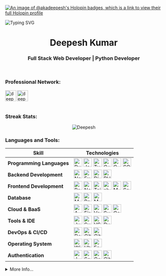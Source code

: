 [![An image of @akadeepesh's Holopin badges, which is a link to view their full Holopin profile](https://holopin.me/akadeepesh)](https://holopin.io/@akadeepesh)

![Typing SVG](https://readme-typing-svg.demolab.com?font=Fira+Code&pause=1000&width=435&lines=I'm+Into+Full+Stack+Web+Development;Interested+In+Machine+Learning+;Python+Is+%E2%9D%A4%EF%B8%8F+%5E_%5E)

<h1 align="center">Deepesh Kumar</h1>
<h3 align="center">Full Stack Web Developer | Python Developer</h3>
<!-- <img align="right" alt="Coding" width="400" src="https://github.com/user-attachments/assets/9a906626-09f2-4e75-80ec-d6e391d4846a"> -->
<!-- <p align="left"> <img src="https://komarev.com/ghpvc/?username=akadeepesh&label=Profile%20Views&color=lightgrey&style=for-the-badge" alt="akadeepesh" /> </p> -->

<br>
<h3 align="left">Professional Network:</h3>
<div>
<a href="mailto:akadeepesh1710@gmail.com" target="blank">
<img width="35" height="35" align="left" src="https://www.vectorlogo.zone/logos/gmail/gmail-tile.svg" alt="deepeshmhatredm" />
</a>
<a href="https://linkedin.com/in/akadeepesh" target="blank">
<img width="35" height="35" align="left" src="https://www.vectorlogo.zone/logos/linkedin/linkedin-tile.svg" alt="deepeshmhatredm" />
</a>
</div>

<br><br><br>
<h3>Streak Stats:</h3>

<p align='center'><img src="https://github-readme-streak-stats.herokuapp.com/?user=akadeepesh&theme=tokyonight" alt="Deepesh"/></p>

<h3 align="left">Languages and Tools:</h3>


<!---This keeps the images aligned side to side-->
[tech_tools_anchor]: #--

<!---------------------------Table Starts from here --------------------------->
<div align="center">

| Skill                  | Technologies |
|------------------------|--------------|
| **Programming Languages** | [<img src="https://img.shields.io/badge/Python-282C34?style=flat-square&logo=python&logoColor=3776AB" alt="Python" height="27" />](#) [<img src="https://img.shields.io/badge/Javascript-282C34?style=flat-square&logo=javascript&logoColor=F7DF1E" alt="JavaScript" height="27" />](#) [<img src="https://img.shields.io/badge/Typescript-282C34?style=flat-square&logo=typescript&logoColor=3178C6" alt="TypeScript" height="27" />](#) [<img src="https://img.shields.io/badge/C++-282C34?style=flat-square&logo=cplusplus&logoColor=00599C" alt="C++" height="27" />](#) [<img src="https://img.shields.io/badge/C-282C34?style=flat-square&logo=c&logoColor=A8B9CC" alt="C" height="27" />](#) [<img src="https://img.shields.io/badge/SQL-282C34?style=flat-square&logo=sqlite&logoColor=4479A1" alt="SQL" height="27" />](#) |
| **Backend Development**  | [<img src="https://img.shields.io/badge/Node.js-282C34?style=flat-square&logo=nodedotjs&logoColor=339933" alt="Node.js" height="27" />](#) [<img src="https://img.shields.io/badge/Express.js-282C34?style=flat-square&logo=express&logoColor=ffffff" alt="Express.js" height="27" />](#) [<img src="https://img.shields.io/badge/Django-282C34?style=flat-square&logo=django&logoColor=092E20" alt="Django" height="27" />](#) [<img src="https://img.shields.io/badge/PHP-282C34?style=flat-square&logo=php&logoColor=777BB4" alt="PHP" height="27" />](#) |
| **Frontend Development** | [<img src="https://img.shields.io/badge/React-282C34?style=flat-square&logo=react&logoColor=61DAFB" alt="React" height="27" />](#) [<img src="https://img.shields.io/badge/Next.js-282C34?style=flat-square&logo=nextdotjs&logoColor=ffffff" alt="Next.js" height="27" />](#) [<img src="https://img.shields.io/badge/Tailwind%20CSS-282C34?style=flat-square&logo=tailwindcss&logoColor=06B6D4" alt="Tailwind CSS" height="27" />](#) [<img src="https://img.shields.io/badge/shadcn%2Fui-282C34?style=flat-square&logo=shadcnui&logoColor=ffffff" alt="shadcn/ui" height="27" />](#) [<img src="https://img.shields.io/badge/Material%20UI-282C34?style=flat-square&logo=mui&logoColor=007FFF" alt="Material UI" height="27" />](#) [<img src="https://img.shields.io/badge/Sass-282C34?style=flat-square&logo=sass&logoColor=CC6699" alt="Sass" height="27" />](#) |
| **Database**            | [<img src="https://img.shields.io/badge/MySQL-282C34?style=flat-square&logo=mysql&logoColor=4479A1" alt="MySQL" height="27" />](#) [<img src="https://img.shields.io/badge/PostgreSQL-282C34?style=flat-square&logo=postgresql&logoColor=4169E1" alt="PostgreSQL" height="27" />](#) [<img src="https://img.shields.io/badge/MongoDB-282C34?style=flat-square&logo=mongodb&logoColor=47A248" alt="MongoDB" height="27" />](#) |
| **Cloud & BaaS**        | [<img src="https://img.shields.io/badge/AWS-282C34?style=flat-square&logo=amazonaws&logoColor=FF9900" alt="AWS" height="27" />](#) [<img src="https://img.shields.io/badge/Firebase-282C34?style=flat-square&logo=firebase&logoColor=FFCA28" alt="Firebase" height="27" />](#) [<img src="https://img.shields.io/badge/Vercel-282C34?style=flat-square&logo=vercel&logoColor=ffffff" alt="Vercel" height="27" />](#) [<img src="https://img.shields.io/badge/Supabase-282C34?style=flat-square&logo=supabase&logoColor=3ECF8E" alt="Supabase" height="27" />](#) [<img src="https://img.shields.io/badge/Convex-282C34?style=flat-square&logo=convex&logoColor=FF8A65" alt="Convex" height="27" />](#) |
| **Tools & IDE**         | [<img src="https://img.shields.io/badge/Jupyter-282C34?style=flat-square&logo=jupyter&logoColor=F37626" alt="Jupyter Notebook" height="27" />](#) [<img src="https://img.shields.io/badge/Sublime%20Text-282C34?style=flat-square&logo=sublimetext&logoColor=FF9800" alt="Sublime Text" height="27" />](#) [<img src="https://img.shields.io/badge/VS%20Code-282C34?style=flat-square&logo=visualstudiocode&logoColor=007ACC" alt="VS Code" height="27" />](#) [<img src="https://img.shields.io/badge/PyCharm-282C34?style=flat-square&logo=pycharm&logoColor=000000" alt="PyCharm" height="27" />](#) |
| **DevOps & CI/CD**      | [<img src="https://img.shields.io/badge/Docker-282C34?style=flat-square&logo=docker&logoColor=2496ED" alt="Docker" height="27" />](#) [<img src="https://img.shields.io/badge/Git-282C34?style=flat-square&logo=git&logoColor=F05032" alt="Git" height="27" />](#) [<img src="https://img.shields.io/badge/GitHub%20Actions-282C34?style=flat-square&logo=githubactions&logoColor=2088FF" alt="GitHub Actions" height="27" />](#) |
| **Operating System**    | [<img src="https://img.shields.io/badge/Windows-282C34?style=flat-square&logo=windows&logoColor=0078D6" alt="Windows" height="27" />](#) [<img src="https://img.shields.io/badge/Ubuntu-282C34?style=flat-square&logo=ubuntu&logoColor=E95420" alt="Ubuntu" height="27" />](#) [<img src="https://img.shields.io/badge/Fedora-282C34?style=flat-square&logo=fedora&logoColor=51A2DA" alt="Fedora" height="27" />](#) |
| **Authentication**      | [<img src="https://img.shields.io/badge/JWT-282C34?style=flat-square&logo=jsonwebtokens&logoColor=ffffff" alt="JWT" height="27" />](#) [<img src="https://img.shields.io/badge/Session%20Auth-282C34?style=flat-square&logo=auth0&logoColor=EB5424" alt="Session Auth" height="27" />](#) [<img src="https://img.shields.io/badge/Google-282C34?style=flat-square&logo=google&logoColor=4285F4" alt="Google" height="27" />](#) [<img src="https://img.shields.io/badge/GitHub-282C34?style=flat-square&logo=github&logoColor=181717" alt="GitHub" height="27" />](#) |

</div>



<!---------------------------Table Ends from here --------------------------->


<details>
<summary>More Info...</summary>
<h2>My Github Stats</h2>
<p  align="left"> 
<div>
  <img height="180em" src="https://github-readme-stats-sigma-five.vercel.app/api?username=akadeepesh&show_icons=true&hide_border=true&theme=tokyonight&include_all_commits=true&count_private=true" alt=""/>
  <img height="180em" src="https://github-readme-stats.vercel.app/api/top-langs/?username=akadeepesh&&size_weight=0&count_weight=1&show_icons=true&locale=en&layout=compact&theme=tokyonight&hide_border=true" alt=""/>
</div>
  <img src="https://github-readme-stats.vercel.app/api/wakatime?username=DeCoder&theme=tokyonight&hide_border=true&layout=compact" alt=""/>
  <img src="https://github-profile-summary-cards.vercel.app/api/cards/profile-details?username=akadeepesh&theme=tokyonight" alt=""/>
</p>
</details>
